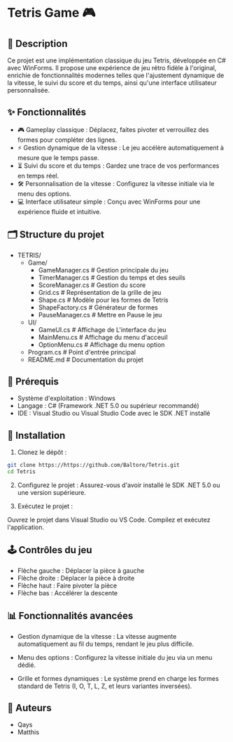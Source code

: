 # Tetris Game 🎮  

## 📖 Description

Ce projet est une implémentation classique du jeu Tetris, développée en C# avec WinForms. Il propose une expérience de jeu rétro fidèle à l'original, enrichie de fonctionnalités modernes telles que l'ajustement dynamique de la vitesse, le suivi du score et du temps, ainsi qu'une interface utilisateur personnalisée.


## ✨ Fonctionnalités

- 🎮 Gameplay classique : Déplacez, faites pivoter et verrouillez des formes pour compléter des lignes.
- ⚡ Gestion dynamique de la vitesse : Le jeu accélère automatiquement à mesure que le temps passe.
- ⏳ Suivi du score et du temps : Gardez une trace de vos performances en temps réel.
- 🛠️ Personnalisation de la vitesse : Configurez la vitesse initiale via le menu des options.
- 💻 Interface utilisateur simple : Conçu avec WinForms pour une expérience fluide et intuitive.


## 🗂️ Structure du projet

- TETRIS/
  - Game/
    - GameManager.cs       # Gestion principale du jeu
    - TimerManager.cs      # Gestion du temps et des seuils
    - ScoreManager.cs      # Gestion du score
    - Grid.cs              # Représentation de la grille de jeu
    - Shape.cs             # Modèle pour les formes de Tetris
    - ShapeFactory.cs      # Générateur de formes
    - PauseManager.cs      # Mettre en Pause le jeu
  - UI/
    - GameUI.cs            # Affichage de L'interface du jeu
    - MainMenu.cs          # Affichage du menu d'acceuil
    - OptionMenu.cs        # Affichage du menu option
  - Program.cs               # Point d'entrée principal
  - README.md                # Documentation du projet


## 🔧 Prérequis

- Système d'exploitation : Windows
- Langage : C# (Framework .NET 5.0 ou supérieur recommandé)
- IDE : Visual Studio ou Visual Studio Code avec le SDK .NET installé


## 🚀 Installation

1. Clonez le dépôt :
  ```bash
  git clone https://https://github.com/Baltore/Tetris.git
  cd Tetris
  ```
2. Configurez le projet :
  Assurez-vous d'avoir installé le SDK .NET 5.0 ou une version supérieure.

3. Exécutez le projet :

  Ouvrez le projet dans Visual Studio ou VS Code.
  Compilez et exécutez l'application.


## 🕹️ Contrôles du jeu

- Flèche gauche : Déplacer la pièce à gauche
- Flèche droite : Déplacer la pièce à droite
- Flèche haut : Faire pivoter la pièce
- Flèche bas : Accélérer la descente


## 📊 Fonctionnalités avancées

- Gestion dynamique de la vitesse :
  La vitesse augmente automatiquement au fil du temps, rendant le jeu plus difficile.

- Menu des options :
  Configurez la vitesse initiale du jeu via un menu dédié.

- Grille et formes dynamiques :
  Le système prend en charge les formes standard de Tetris (I, O, T, L, Z, et leurs variantes inversées).


## 👤 Auteurs

- Qays
- Matthis

